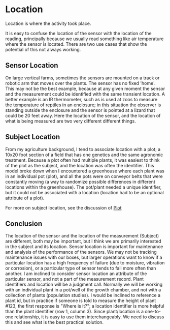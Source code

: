# Location
Location is where the activity took place.

It is easy to confuse the location of the sensor with the location of the reading, principally because we usually read something like air temperature where the sensor is located.  There are two use cases that show the potential of this not always working.

## Sensor Location
On large vertical farms, sometimes the sensors are mounted on a track or robotic arm that moves over the plants.  The sensor has no fixed 'home'.  This may not be the best example, because at any given moment the sensor and the measurement could be identified with the same transient location.  A better example is an IR thermometer, such as is used at zoos to measure the temperature of reptiles in an enclosure; in this situation the observer is standing outside the enclosure and the sensor is pointed at a lizard that could be 20 feet away.  Here the location of the sensor, and the location of what is being measured are two very different different things.

## Subject Location
From my agriculture background, I tend to associate location with a plot; a 10x20 foot section of a field that has one genetics and the same agronomic treatment.  Because a plot often had multiple plants, it was easiest to think of the plot as the subject, and the location was often the identifier.
This model broke down when I encountered a greenhouse where each plant was in an individual pot (plot), and all the pots were on conveyor belts that were constantly moving (a way to randomize possible differences in different locations within the greenhouse).  The pot/plant needed a unique identifier, but it could not be associated with a location (location had to be an optional attribute of a plot).

For more on subject location, see the discussion of [Plot](https://github.com/futureag/blog/wiki/Data-Model:-Plot)

## Conclusion
The location of the sensor and the location of the measurement (Subject) are different, both may be important, but I think we are primarily interested in the subject and its location.  Sensor location is important for maintenance and analysis of the performance of the sensors.  We may not be tracking maintenance issues with our boxes, but larger operations want to know if a particular location has a high frequency of failure (due to moisture, vibration or corrosion), or a particular type of sensor tends to fail more often than another.  I am inclined to consider sensor location an attribute of the particular sensor, and not a part of the measurement record.
Plant identifiers and location will be a judgment call.  Normally we will be working with an individual plant in a pot/well of the growth chamber, and not with a collection of plants (population studies).  I would be inclined to reference a plant id, but in practice if someone is told to measure the height of plant #123, the first response is "Where is it?"; a location identifier is more helpful than the plant identifier (row 1, column 3).  Since plant/location is a one-to-one relationship, it is easy to use them interchangeably.  We need to discuss this and see what is the best practical solution.
